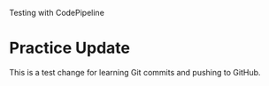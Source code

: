 Testing with CodePipeline



# Practice Update
This is a test change for learning Git commits and pushing to GitHub.
